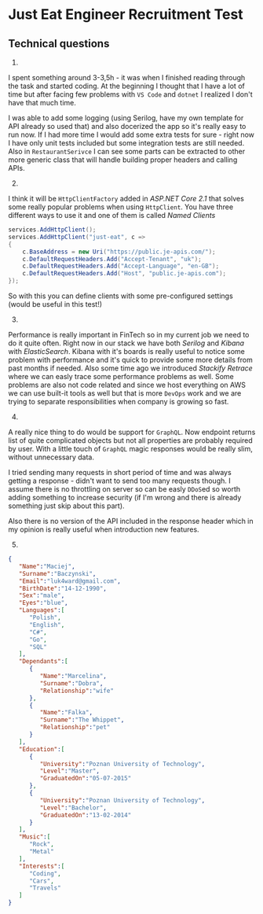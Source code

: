 # Just Eat Engineer Recruitment Test
## Technical questions
1. 
I spent something around 3-3,5h - it was when I finished reading through the task and started coding. At the beginning I thought that I have a lot of time but after facing few problems with `VS Code` and `dotnet` I realized I don't have that much time.

I was able to add some logging (using Serilog, have my own template for API already so used that) and also docerized the app so it's really easy to run now.
If I had more time I would add some extra tests for sure - right now I have only unit tests included but some integration tests are still needed. Also in `RestaurantSerivce` I can see some parts can be extracted to other more generic class that will handle building proper headers and calling APIs.

2.
I think it will be `HttpClientFactory` added in _ASP.NET Core 2.1_ that solves some really popular problems when using `HttpClient`.
You have three different ways to use it and one of them is called _Named Clients_
```csharp
services.AddHttpClient();
services.AddHttpClient("just-eat", c =>
{
    c.BaseAddress = new Uri("https://public.je-apis.com/");
    c.DefaultRequestHeaders.Add("Accept-Tenant", "uk");
    c.DefaultRequestHeaders.Add("Accept-Language", "en-GB");
    c.DefaultRequestHeaders.Add("Host", "public.je-apis.com");
});
```
So with this you can define clients with some pre-configured settings (would be useful in this test!)

3.
Performance is really important in FinTech so in my current job we need to do it quite often. Right now in our stack we have both _Serilog_ and _Kibana_ with _ElasticSearch_. Kibana with it's boards is really useful to notice some problem with performance and it's quick to provide some more details from past months if needed. Also some time ago we introduced _Stackify Retrace_ where we can easly trace some performance problems as well.
Some problems are also not code related and since we host everything on AWS we can use built-it tools as well but that is more `DevOps` work and we are trying to separate responsibilities when company is growing so fast.

4.
A really nice thing to do would be support for `GraphQL`. Now endpoint returns list of quite complicated objects but not all properties are probably required by user. With a little touch of `GraphQL` magic responses would be really slim, without unnecessary data.

I tried sending many requests in short period of time and was always getting a response - didn't want to send too many requests though. I assume there is no throttling on server so can be easly `DDoS`ed so worth adding something to increase security (if I'm wrong and there is already something just skip about this part). 

Also there is no version of the API included in the response header which in my opinion is really useful when introduction new features.

5.
```json
{
   "Name":"Maciej",
   "Surname":"Baczynski",
   "Email":"luk4ward@gmail.com",
   "BirthDate":"14-12-1990",
   "Sex":"male",
   "Eyes":"blue",
   "Languages":[
      "Polish",
      "English",
      "C#",
      "Go",
      "SQL"
   ],
   "Dependants":[
      {
         "Name":"Marcelina",
         "Surname":"Dobra",
         "Relationship":"wife"
      },
      {
         "Name":"Falka",
         "Surname":"The Whippet",
         "Relationship":"pet"
      }
   ],
   "Education":[
      {
         "University":"Poznan University of Technology",
         "Level":"Master",
         "GraduatedOn":"05-07-2015"
      },
      {
         "University":"Poznan University of Technology",
         "Level":"Bachelor",
         "GraduatedOn":"13-02-2014"
      }
   ],
   "Music":[
      "Rock",
      "Metal"
   ],
   "Interests":[
      "Coding",
      "Cars",
      "Travels"
   ]
}
```
